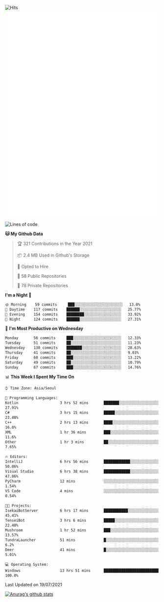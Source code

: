 ![Hits](https://hits.seeyoufarm.com/api/count/incr/badge.svg?url=https%3A%2F%2Fgithub.com%2Fkokose1234&count_bg=%2379C83D&title_bg=%23555555&icon=apple.svg&icon_color=%23E7E7E7&title=hits&edge_flat=false)
<br/>
![Metrics](https://github.com/kokose1234/kokose1234/blob/main/github-metrics.svg)

<!--START_SECTION:waka-->
![Lines of code](https://img.shields.io/badge/From%20Hello%20World%20I%27ve%20Written-13.0%20million%20lines%20of%20code-blue)

**🐱 My Github Data** 

> 🏆 321 Contributions in the Year 2021
 > 
> 📦 2.4 MB Used in Github's Storage 
 > 
> 💼 Opted to Hire
 > 
> 📜 58 Public Repositories 
 > 
> 🔑 78 Private Repositories  
 > 
**I'm a Night 🦉** 

```text
🌞 Morning    59 commits     ███░░░░░░░░░░░░░░░░░░░░░░   13.0% 
🌆 Daytime    117 commits    ██████░░░░░░░░░░░░░░░░░░░   25.77% 
🌃 Evening    154 commits    ████████░░░░░░░░░░░░░░░░░   33.92% 
🌙 Night      124 commits    ██████░░░░░░░░░░░░░░░░░░░   27.31%

```
📅 **I'm Most Productive on Wednesday** 

```text
Monday       56 commits     ███░░░░░░░░░░░░░░░░░░░░░░   12.33% 
Tuesday      51 commits     ██░░░░░░░░░░░░░░░░░░░░░░░   11.23% 
Wednesday    130 commits    ███████░░░░░░░░░░░░░░░░░░   28.63% 
Thursday     41 commits     ██░░░░░░░░░░░░░░░░░░░░░░░   9.03% 
Friday       60 commits     ███░░░░░░░░░░░░░░░░░░░░░░   13.22% 
Saturday     49 commits     ██░░░░░░░░░░░░░░░░░░░░░░░   10.79% 
Sunday       67 commits     ███░░░░░░░░░░░░░░░░░░░░░░   14.76%

```


📊 **This Week I Spent My Time On** 

```text
⌚︎ Time Zone: Asia/Seoul

💬 Programming Languages: 
Kotlin                   3 hrs 52 mins       ███████░░░░░░░░░░░░░░░░░░   27.91% 
C#                       3 hrs 15 mins       █████░░░░░░░░░░░░░░░░░░░░   23.48% 
C++                      2 hrs 13 mins       ████░░░░░░░░░░░░░░░░░░░░░   16.0% 
XML                      1 hr 36 mins        ███░░░░░░░░░░░░░░░░░░░░░░   11.6% 
Other                    1 hr 3 mins         ██░░░░░░░░░░░░░░░░░░░░░░░   7.65%

🔥 Editors: 
IntelliJ                 6 hrs 56 mins       ████████████░░░░░░░░░░░░░   50.06% 
Visual Studio            6 hrs 38 mins       ████████████░░░░░░░░░░░░░   47.86% 
PyCharm                  12 mins             ░░░░░░░░░░░░░░░░░░░░░░░░░   1.54% 
VS Code                  4 mins              ░░░░░░░░░░░░░░░░░░░░░░░░░   0.54%

🐱‍💻 Projects: 
IsekaiBotServer          6 hrs 17 mins       ███████████░░░░░░░░░░░░░░   45.41% 
TenseiBot                3 hrs 6 mins        █████░░░░░░░░░░░░░░░░░░░░   22.48% 
Mushroom                 1 hr 52 mins        ███░░░░░░░░░░░░░░░░░░░░░░   13.57% 
TundraLauncher           51 mins             █░░░░░░░░░░░░░░░░░░░░░░░░   6.2% 
Deer                     41 mins             █░░░░░░░░░░░░░░░░░░░░░░░░   5.01%

💻 Operating System: 
Windows                  13 hrs 51 mins      █████████████████████████   100.0%

```


 Last Updated on 19/07/2021
<!--END_SECTION:waka-->

[![Anurag's github stats](https://github-readme-stats.vercel.app/api?username=kokose1234&theme=dracula)](https://github.com/anuraghazra/github-readme-stats)



	
